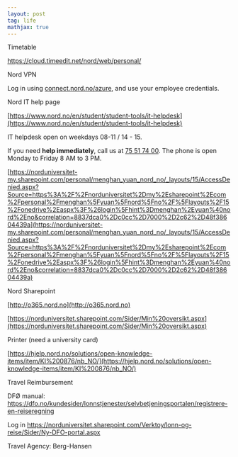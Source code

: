 ```yaml
---
layout: post
tag: life
mathjax: true
---
```


Timetable

<https://cloud.timeedit.net/nord/web/personal/>


Nord VPN

Log in using [connect.nord.no/azure](http://connect.nord.no/azure), and use your employee credentials.



Nord IT help page

[https://www.nord.no/en/student/student-tools/it-helpdesk](https://www.nord.no/en/student/student-tools/it-helpdesk)

IT helpdesk open on weekdays 08-11 / 14 - 15.

If you need **help immediately**, call us at [ 75 51 74 00](tel:75517400). The phone is open Monday to Friday 8 AM to 3 PM.

[https://norduniversitet-my.sharepoint.com/personal/menghan_yuan_nord_no/_layouts/15/AccessDenied.aspx?Source=https%3A%2F%2Fnorduniversitet%2Dmy%2Esharepoint%2Ecom%2Fpersonal%2Fmenghan%5Fyuan%5Fnord%5Fno%2F%5Flayouts%2F15%2Fonedrive%2Easpx%3F%26login%5Fhint%3Dmenghan%2Eyuan%40nord%2Eno&correlation=8837dca0%2Dc0cc%2D7000%2D2c62%2D48f38604439a](https://norduniversitet-my.sharepoint.com/personal/menghan_yuan_nord_no/_layouts/15/AccessDenied.aspx?Source=https%3A%2F%2Fnorduniversitet%2Dmy%2Esharepoint%2Ecom%2Fpersonal%2Fmenghan%5Fyuan%5Fnord%5Fno%2F%5Flayouts%2F15%2Fonedrive%2Easpx%3F%26login%5Fhint%3Dmenghan%2Eyuan%40nord%2Eno&correlation=8837dca0%2Dc0cc%2D7000%2D2c62%2D48f38604439a)



Nord Sharepoint 

[http://o365.nord.no](http://o365.nord.no)

[https://norduniversitet.sharepoint.com/Sider/Min%20oversikt.aspx](https://norduniversitet.sharepoint.com/Sider/Min%20oversikt.aspx)

Printer (need a university card)

[https://hjelp.nord.no/solutions/open-knowledge-items/item/KI%200876/nb_NO/](https://hjelp.nord.no/solutions/open-knowledge-items/item/KI%200876/nb_NO/)

Travel Reimbursement 

DFØ manual: <https://dfo.no/kundesider/lonnstjenester/selvbetjeningsportalen/registrere-en-reiseregning>

Log in <https://norduniversitet.sharepoint.com/Verktoy/lonn-og-reise/Sider/Ny-DFO-portal.aspx>

Travel Agency: Berg-Hansen 



